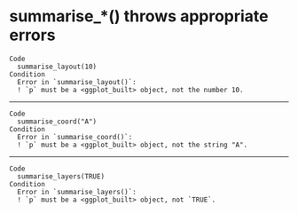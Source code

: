 # summarise_*() throws appropriate errors

    Code
      summarise_layout(10)
    Condition
      Error in `summarise_layout()`:
      ! `p` must be a <ggplot_built> object, not the number 10.

---

    Code
      summarise_coord("A")
    Condition
      Error in `summarise_coord()`:
      ! `p` must be a <ggplot_built> object, not the string "A".

---

    Code
      summarise_layers(TRUE)
    Condition
      Error in `summarise_layers()`:
      ! `p` must be a <ggplot_built> object, not `TRUE`.

